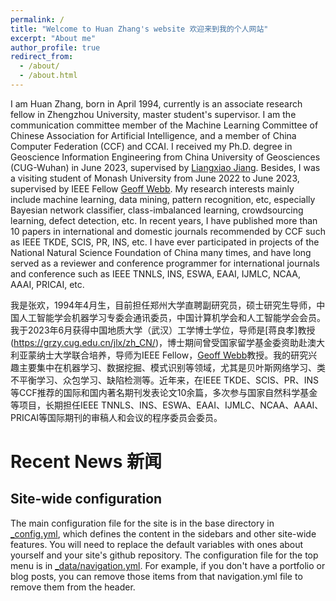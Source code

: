 ```yaml
---
permalink: /
title: "Welcome to Huan Zhang's website 欢迎来到我的个人网站"
excerpt: "About me"
author_profile: true
redirect_from: 
  - /about/
  - /about.html
---
```


I am Huan Zhang, born in April 1994, currently is an associate research fellow in Zhengzhou University, master student's supervisor. I am the communication committee member of the Machine Learning Committee of Chinese Association for Artificial Intelligence, and a member of China Computer Federation (CCF) and CCAI. I received my Ph.D. degree in Geoscience Information Engineering from China University of Geosciences (CUG-Wuhan) in June 2023, supervised by [Liangxiao Jiang](https://grzy.cug.edu.cn/jlx/zh_CN/). Besides, I was a visiting student of Monash University from June 2022 to June 2023, supervised by IEEE Fellow [Geoff Webb](https://i.giwebb.com/). My research interests mainly include machine learning, data mining, pattern recognition, etc, especially Bayesian network classifier, class-imbalanced learning, crowdsourcing learning, defect detection, etc. In recent years, I have published more than 10 papers in international and domestic journals recommended by CCF such as IEEE TKDE, SCIS, PR, INS, etc. I have ever participated in projects of the National Natural Science Foundation of China many times, and have long served as a reviewer and conference programmer for international journals and conference such as IEEE TNNLS, INS, ESWA, EAAI, IJMLC, NCAA, AAAI, PRICAI, etc.

我是张欢，1994年4月生，目前担任郑州大学直聘副研究员，硕士研究生导师，中国人工智能学会机器学习专委会通讯委员，中国计算机学会和人工智能学会会员。我于2023年6月获得中国地质大学（武汉）工学博士学位，导师是[蒋良孝]教授(https://grzy.cug.edu.cn/jlx/zh_CN/)，博士期间曾受国家留学基金委资助赴澳大利亚蒙纳士大学联合培养，导师为IEEE Fellow，[Geoff Webb](https://i.giwebb.com/)教授。我的研究兴趣主要集中在机器学习、数据挖掘、模式识别等领域，尤其是贝叶斯网络学习、类不平衡学习、众包学习、缺陷检测等。近年来，在IEEE TKDE、SCIS、PR、INS等CCF推荐的国际和国内著名期刊发表论文10余篇，多次参与国家自然科学基金等项目，长期担任IEEE TNNLS、INS、ESWA、EAAI、IJMLC、NCAA、AAAI、PRICAI等国际期刊的审稿人和会议的程序委员会委员。

Recent News 新闻
======

Site-wide configuration
------
The main configuration file for the site is in the base directory in [_config.yml](https://github.com/academicpages/academicpages.github.io/blob/master/_config.yml), which defines the content in the sidebars and other site-wide features. You will need to replace the default variables with ones about yourself and your site's github repository. The configuration file for the top menu is in [_data/navigation.yml](https://github.com/academicpages/academicpages.github.io/blob/master/_data/navigation.yml). For example, if you don't have a portfolio or blog posts, you can remove those items from that navigation.yml file to remove them from the header. 
